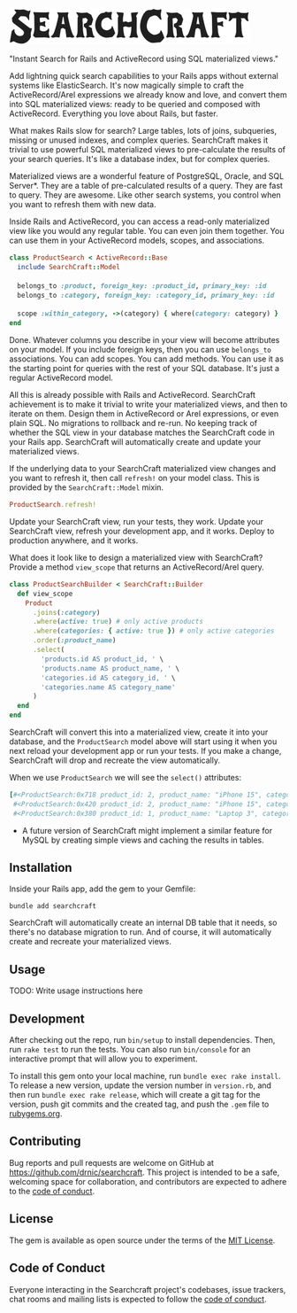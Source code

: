 ![searchcraft-logo](docs/searchcraft-logo-vanderick.png)

"Instant Search for Rails and ActiveRecord using SQL materialized views."

Add lightning quick search capabilities to your Rails apps without external systems like ElasticSearch. It's now magically simple to craft the ActiveRecord/Arel expressions we already know and love, and convert them into SQL materialized views: ready to be queried and composed with ActiveRecord. Everything you love about Rails, but faster.

What makes Rails slow for search? Large tables, lots of joins, subqueries, missing or unused indexes, and complex queries. SearchCraft makes it trivial to use powerful SQL materialized views to pre-calculate the results of your search queries. It's like a database index, but for complex queries.

Materialized views are a wonderful feature of PostgreSQL, Oracle, and SQL Server*. They are a table of pre-calculated results of a query. They are fast to query. They are awesome. Like other search systems, you control when you want to refresh them with new data.

Inside Rails and ActiveRecord, you can access a read-only materialized view like you would any regular table. You can even join them together. You can use them in your ActiveRecord models, scopes, and associations.

```ruby
class ProductSearch < ActiveRecord::Base
  include SearchCraft::Model

  belongs_to :product, foreign_key: :product_id, primary_key: :id
  belongs_to :category, foreign_key: :category_id, primary_key: :id

  scope :within_category, ->(category) { where(category: category) }
end
```

Done. Whatever columns you describe in your view will become attributes on your model. If you include foreign keys, then you can use `belongs_to` associations. You can add scopes. You can add methods. You can use it as the starting point for queries with the rest of your SQL database. It's just a regular ActiveRecord model.

All this is already possible with Rails and ActiveRecord. SearchCraft achievement is to make it trivial to write your materialized views, and then to iterate on them. Design them in ActiveRecord or Arel expressions, or even plain SQL. No migrations to rollback and re-run. No keeping track of whether the SQL view in your database matches the SearchCraft code in your Rails app. SearchCraft will automatically create and update your materialized views.

If the underlying data to your SearchCraft materialized view changes and you want to refresh it, then call `refresh!` on your model class. This is provided by the `SearchCraft::Model` mixin.

```ruby
ProductSearch.refresh!
```

Update your SearchCraft view, run your tests, they work. Update your SearchCraft view, refresh your development app, and it works. Deploy to production anywhere, and it works.

What does it look like to design a materialized view with SearchCraft? Provide a method `view_scope` that returns an ActiveRecord/Arel query.

```ruby
class ProductSearchBuilder < SearchCraft::Builder
  def view_scope
    Product
      .joins(:category)
      .where(active: true) # only active products
      .where(categories: { active: true }) # only active categories
      .order(:product_name)
      .select(
        'products.id AS product_id, ' \
        'products.name AS product_name, ' \
        'categories.id AS category_id, ' \
        'categories.name AS category_name'
      )
  end
end
```

SearchCraft will convert this into a materialized view, create it into your database, and the `ProductSearch` model above will start using it when you next reload your development app or run your tests. If you make a change, SearchCraft will drop and recreate the view automatically.

When we use `ProductSearch` we will see the `select()` attributes:

```ruby
[#<ProductSearch:0x718 product_id: 2, product_name: "iPhone 15", category_id: 1, category_name: "Electronics">,
 #<ProductSearch:0x420 product_id: 2, product_name: "iPhone 15", category_id: 2, category_name: "Phones">,
 #<ProductSearch:0x380 product_id: 1, product_name: "Laptop 3", category_id: 1, category_name: "Electronics">]
```

* A future version of SearchCraft might implement a similar feature for MySQL by creating simple views and caching the results in tables.

## Installation

Inside your Rails app, add the gem to your Gemfile:

```plain
bundle add searchcraft
```

SearchCraft will automatically create an internal DB table that it needs, so there's no database migration to run. And of course, it will automatically create and recreate your materialized views.

## Usage

TODO: Write usage instructions here

## Development

After checking out the repo, run `bin/setup` to install dependencies. Then, run `rake test` to run the tests. You can also run `bin/console` for an interactive prompt that will allow you to experiment.

To install this gem onto your local machine, run `bundle exec rake install`. To release a new version, update the version number in `version.rb`, and then run `bundle exec rake release`, which will create a git tag for the version, push git commits and the created tag, and push the `.gem` file to [rubygems.org](https://rubygems.org).

## Contributing

Bug reports and pull requests are welcome on GitHub at https://github.com/drnic/searchcraft. This project is intended to be a safe, welcoming space for collaboration, and contributors are expected to adhere to the [code of conduct](https://github.com/drnic/searchcraft/blob/develop/CODE_OF_CONDUCT.md).

## License

The gem is available as open source under the terms of the [MIT License](https://opensource.org/licenses/MIT).

## Code of Conduct

Everyone interacting in the Searchcraft project's codebases, issue trackers, chat rooms and mailing lists is expected to follow the [code of conduct](https://github.com/drnic/searchcraft/blob/develop/CODE_OF_CONDUCT.md).
